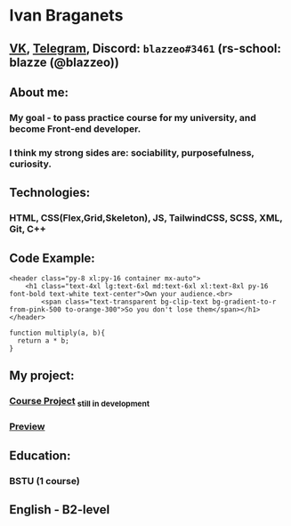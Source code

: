 # Ivan Braganets

## [VK](https://m.vk.com/blazzeo), [Telegram](t.me/blazzeo), Discord: `blazzeo#3461` (rs-school: blazze (@blazzeo))

## About me:
### My goal - to pass practice course for my university, and become Front-end developer.
### I think my strong sides are: sociability, purposefulness, curiosity. 

## Technologies:
### HTML, CSS(Flex,Grid,Skeleton), JS, TailwindCSS, SCSS, XML, Git, C++

## Code Example:
```
<header class="py-8 xl:py-16 container mx-auto">
    <h1 class="text-4xl lg:text-6xl md:text-6xl xl:text-8xl py-16 font-bold text-white text-center">Own your audience.<br>
        <span class="text-transparent bg-clip-text bg-gradient-to-r from-pink-500 to-orange-300">So you don't lose them</span></h1>
</header>
```
```
function multiply(a, b){
  return a * b;
}
```

## My project:
### [Course Project](https://github.com/blazzeo/course-project) <sub>still in development</sub>
### [Preview](https://blazzeo.github.io/course-project/)

## Education:
### BSTU (1 course)

## English - B2-level
